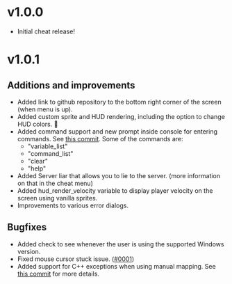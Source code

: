 # v1.0.0

- Initial cheat release!

# v1.0.1

## Additions and improvements

- Added link to github repository to the bottom right corner of the screen (when menu is up).
- Added custom sprite and HUD rendering, including the option to change HUD colors. 🌈
- Added command support and new prompt inside console for entering commands. See [this commit](https://github.com/oxiKKK/oxware/commit/0824fefd17c17c2a74621c15e5dea72aeea0e916). Some of the commands are:
	- "variable_list"
	- "command_list"
	- "clear"
	- "help"
- Added Server liar that allows you to lie to the server. (more information on that in the cheat menu)
- Added hud_render_velocity variable to display player velocity on the screen using vanilla sprites.
- Improvements to various error dialogs.

## Bugfixes

- Added check to see whenever the user is using the supported Windows version.
- Fixed mouse cursor stuck issue. ([#0001](https://github.com/oxiKKK/oxware/issues/1))
- Added support for C++ exceptions when using manual mapping. See [this commit](https://github.com/oxiKKK/oxware/commit/c29da51696fd0c3c034d821f8261cba139566bfa) for more details.
